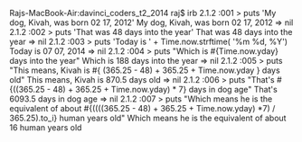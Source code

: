 Rajs-MacBook-Air:davinci_coders_t2_2014 raj$ irb
2.1.2 :001 > puts 'My dog, Kivah, was born 02 17, 2012'
My dog, Kivah, was born 02 17, 2012
 => nil
2.1.2 :002 > puts 'That was 48 days into the year'
That was 48 days into the year
 => nil
2.1.2 :003 > puts 'Today is ' + Time.now.strftime( '%m %d, %Y')
Today is 07 07, 2014
 => nil
2.1.2 :004 > puts "Which is #{Time.now.yday} days into the year"
Which is 188 days into the year
 => nil
2.1.2 :005 > puts "This means, Kivah is #{ (365.25 - 48) + 365.25 + Time.now.yday } days old"
This means, Kivah is 870.5 days old
 => nil
2.1.2 :006 > puts "That's #{((365.25 - 48) + 365.25 + Time.now.yday) * 7} days in dog age"
That's 6093.5 days in dog age
 => nil
2.1.2 :007 > puts "Which means he is the equivalent of about #{((((365.25 - 48) + 365.25 + Time.now.yday) *7) / 365.25).to_i} human years old"
Which means he is the equivalent of about 16 human years old
